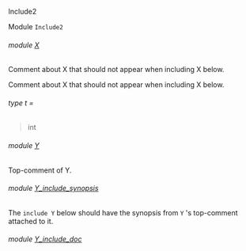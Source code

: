 Include2

Module `Include2`

<a id="module-X"></a>

###### module [X](Include2.X.md)

Comment about X that should not appear when including X below.

Comment about X that should not appear when including X below.

<a id="type-t"></a>

###### type t =

> int


<a id="module-Y"></a>

###### module [Y](Include2.Y.md)

Top-comment of Y.

<a id="module-Y_include_synopsis"></a>

###### module [Y_include_synopsis](Include2.Y_include_synopsis.md)

The `include Y` below should have the synopsis from `Y` 's top-comment attached to it.

<a id="module-Y_include_doc"></a>

###### module [Y_include_doc](Include2.Y_include_doc.md)